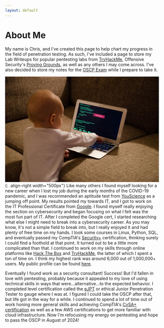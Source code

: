 ```yaml
---
layout: default
---
```


# About Me

My name is Chris, and I've created this page to help chart my progress in the field of penetration testing. As such, I've included a page to store my Lab Writeups for popular pentesting labs from [TryHackMe](https://tryhackme.com/), Offensive Security's [Proving Grounds](https://www.offsec.com/labs/0), as well as any others I may come across. I've also decided to store my notes for the [OSCP Exam](https://www.offsec.com/courses/pen-200/) while I prepare to take it. 

![Baby Hacker](/assets/images/babyhacker.jpg){: .align-right width="500px"}
Like many others I found myself looking for a new career when I lost my job during the early months of the COVID-19 pandemic, and I was recommended an aptitude test from [YouScience](https://www.youscience.com/student-aptitudes/) as a jumping off point. My results pointed my towards IT, and I got to work on the IT Professional Certificate from [Google](https://grow.google/certificates/it-support/). I found myself really enjoying the section on cybersecurity and began focusing on what I felt was the most fun part of IT. After I completed the Google cert, I started researching what else I might need to break into a cybersecurity career. As you may know, it's not a simple field to break into, but I really enjoyed it and had plenty of free time on my hands. I took some courses in Linux, Python, SQL, and eventually passed my CompTIA's [Security+](https://www.comptia.org/certifications/security) certification, thinking surely I could find a foothold at that point. It turned out to be a little more complicated than that. I continued to work on my skills through online platforms like [Hack The Box](https://www.hackthebox.com/) and [TryHackMe](https://tryhackme.com/), the latter of which I spent a ton of time on. I think my highest rank was around 6,000 out of 1,000,000+ users. My public profile can be found [here](https://tryhackme.com/p/grica421). 

Eventually I found work as a security consultant! Success! But I'd fallen in love with pentesting, probably because it appealed to my love of using technical skills in ways that were...alternative...to the expected behavior. I completed level certification called the [eJPT](https://security.ine.com/certifications/ejpt-certification/) or ethical Junior Penetration Tester to gauge where I was at. I figured I could take the OSCP after that, but life got in the way for a while. I continued to spend a lot of time out of work honing more general skills and achieving CompTIA's [CySA+ certification](https://www.comptia.org/certifications/cybersecurity-analyst) as well as a few AWS certifications to get more familiar with cloud infrastructure. Now I'm refocusing my energy on pentesting and hope to pass the OSCP in August of 2024! 